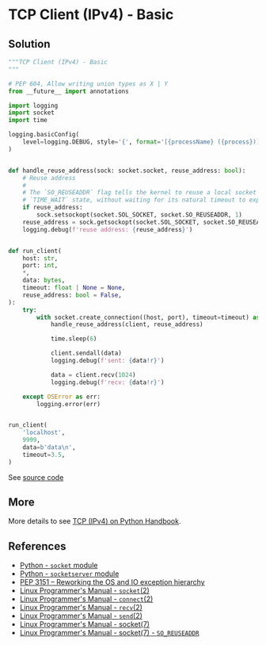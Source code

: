 # TCP Client (IPv4) - Basic

## Solution

```python
"""TCP Client (IPv4) - Basic
"""

# PEP 604, Allow writing union types as X | Y
from __future__ import annotations

import logging
import socket
import time

logging.basicConfig(
    level=logging.DEBUG, style='{', format='[{processName} ({process})] {message}'
)


def handle_reuse_address(sock: socket.socket, reuse_address: bool):
    # Reuse address
    #
    # The `SO_REUSEADDR` flag tells the kernel to reuse a local socket in
    # `TIME_WAIT` state, without waiting for its natural timeout to expire
    if reuse_address:
        sock.setsockopt(socket.SOL_SOCKET, socket.SO_REUSEADDR, 1)
    reuse_address = sock.getsockopt(socket.SOL_SOCKET, socket.SO_REUSEADDR) != 0
    logging.debug(f'reuse address: {reuse_address}')


def run_client(
    host: str,
    port: int,
    *,
    data: bytes,
    timeout: float | None = None,
    reuse_address: bool = False,
):
    try:
        with socket.create_connection((host, port), timeout=timeout) as client:
            handle_reuse_address(client, reuse_address)

            time.sleep(6)

            client.sendall(data)
            logging.debug(f'sent: {data!r}')

            data = client.recv(1024)
            logging.debug(f'recv: {data!r}')

    except OSError as err:
        logging.error(err)


run_client(
    'localhost',
    9999,
    data=b'data\n',
    timeout=3.5,
)
```

See [source code](https://github.com/leven-cn/python-cookbook/blob/main/examples/core/tcp_client_ipv4_basic.py)

## More

More details to see [TCP (IPv4) on Python Handbook](https://leven-cn.github.io/python-handbook/recipes/core/tcp_ipv4).

## References

- [Python - `socket` module](https://docs.python.org/3/library/socket.html)
- [Python - `socketserver` module](https://docs.python.org/3/library/socketserver.html)
- [PEP 3151 – Reworking the OS and IO exception hierarchy](https://peps.python.org/pep-3151/)
- [Linux Programmer's Manual - `socket`(2)](https://manpages.debian.org/bullseye/manpages-dev/socket.2.en.html)
- [Linux Programmer's Manual - `connect`(2)](https://manpages.debian.org/bullseye/manpages-dev/connect.2.en.html)
- [Linux Programmer's Manual - `recv`(2)](https://manpages.debian.org/bullseye/manpages-dev/recv.2.en.html)
- [Linux Programmer's Manual - `send`(2)](https://manpages.debian.org/bullseye/manpages-dev/send.2.en.html)
- [Linux Programmer's Manual - socket(7)](https://manpages.debian.org/bullseye/manpages/socket.7.en.html)
- [Linux Programmer's Manual - socket(7) - `SO_REUSEADDR`](https://manpages.debian.org/bullseye/manpages/socket.7.en.html#SO_REUSEADDR)
